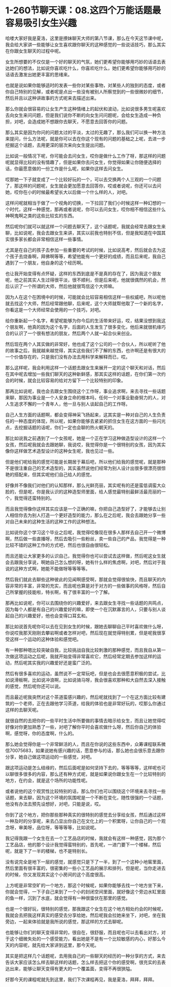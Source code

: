 # 1-260节聊天课：08.这四个万能话题最容易吸引女生兴趣

哈喽大家好我是夏洛，这里是撩妹聊天大师的第八节课，那么在今天这节课中呢，我会给大家讲一些能够让女生喜欢跟你聊天的这种感觉的一些说话技巧，那么其实在你跟女生聊天的过程中呢。

女生所想要的不仅仅是一个好的聊天的气氛，她们更希望你能够用巧妙的话语去表达她们的想法，比如说你喜欢吃什么，你喜欢吃什么，她们更希望你能够用巧妙的话语去激发出她更丰富的思绪来。

也就是说如果你能够适时的发表一些你对某些事物，对某些人的独到的态度，或者你自己特别的见解，或者呢是点出一些没有被别人所察觉到的一些很微妙的细节，然后并且以这种讲故事的方式呢来去描述出来。

那么你就会很容易的让女生产生这种情绪上的起伏和波动，比如说很多男生呢喜欢去向女生来问问题，但是我们说你不断的向女生问问题呢，会给女生造成一种负担，对吧，会造成她不想跟你去聊天，不愿意去回答你的问题。

那么其实是因为你问的问题太过的平淡，太过的无趣了，那么我们可以换一种方法来提问，什么方法呢，就是你可以去在你这个现有的问题的基础之上呢，去进一步挖掘这个话题，去用更深的层次来向女生提出问题。

比如说一般情况下呢，你可能会去问女生，哎你是做什么工作了呀，那这样的问题呢就显得比较的没有情趣了，但是如果你去问女生，你觉得如果让你随便选择的话，你最愿意做的一份工作是什么呢，如果你这样去问女生。

哎那她一下子就变成了一个比较好玩的一个，可以去交换两个人三观的一个问题了，那这样的问题呢，女生就会更加愿意去回答你，哎或者说呢，你还可以去问她，哎你在小的时候最希望长大以后做一个什么样的人，对吧。

这样问呢就相当于做了一个视角的切换，一下拉回了我们小时候这样一种幻想的一个时代，这样一种感觉，那再或者说呢，你可以去问女生，哎你相不相信这些什么神啊鬼啊之类的这些比较玄的东西。

然后呢你们就可以就这样一个问题去聊天了，这个话题呢，我就会经常去跟女生来聊，比如说呢，我会去跟女生来讲，其实以前我也特别不信，但是我知道在中国其实很多家长都会非常相信这样一些事情。

尤其是在自己的孩子去参加一些重要的考试的时候，比如说高考，然后就会去为这个孩子去烧香啊，拜佛啊等等，希望他能有一个更好的成绩，而且后来呢，我自己遇到了一个朋友，他自身的这个经历啊。

也让我开始变得有点怀疑，这样的东西到底是不是真的存在了，因为我这个朋友呢，他之前其实人生过得很平淡，很不顺利，但是后来呢，他就很偶然的机会，然后认识了一个所谓的大师，然后他就很笃信这个大师嘛。

因为人在这个在困境中的时候，可能就会比较容易相信这样一些权威吧，所以呢他就去找这个大师，然后经常跟他聊，后来呢，这个大师就帮他取了一个新的名字，你看这是一个大师经常会使用的一个技巧，对吧。

给你重新起一个名字，希望呢能够为你今后的生活带来好运，哎，结果没想到我这个朋友啊，他真的因为这个名字，后面的人生发生了很多变化，他后来就很机缘巧合的认识了一个很有想法的朋友，然后两个人就一起合伙来创业。

然后现在两个人其实做的非常好，他也成了这个公司的一个合伙人，所以呢听了他的故事之后，我就越来越觉得，其实这些我们不了解的东西，也许啊还是有很大的一个价值存在的，只是我们没有办法去用科学来解释而已，哎。

那么这样呢，我会利用这样一个话题去跟女生来展开一定的这个聊天和对话，然后在其中呢去增加一些我们聊天的这种新鲜感，那其实这样的话题，在你们第一次约会的时候，就会比较容易的给对方留下一个比较特别的印象。

那再比如说呢，我也会去跟女生围绕这个工作呀，事业追求啊，来去寻找一些话题来聊，那因为事业是一个人安身立命的根本吗，任何一个对事业勤奋努力的人，对人生追求不懈的一个青年人，他一旦与别人谈起自己的工作呀。

自己人生方面的话题啊，都会变得神采飞扬起来，这其实是一种对自己的人生负责任的一种态度的体现，所以呢，如果你能够去紧紧的抓住女生在这方面的一些闪光点，去挖掘话题的话呢，你们一定也会聊的热火朝天的。

那比如说我之前遇到了一个女孩呢，她是一个正在学习这种做造型设计的这样一个女孩，然后呢我就会去跟她聊，我说哎，我觉得你是一个很特别的女孩，因为其实像你这样做艺术造型设计的这种女生呢，我也见过一些。

但是他们呢给我的感觉可能是长期居于幕后吧，所以他们给我的感觉呢，就是那种不是很注重自己的艺术造型的，其实虽然说他们经常为别人设计出很多很漂亮很惊艳的搭配来，但其实呢他们自己给人的感觉。

好像并不像我们对他们的认知那样，那么光鲜亮丽，其实呢有的还是蛮低调蛮大众脸的，但是呢，你是我认识的这种造型师里面，给人感觉最特别最鲜活最亮丽的一个，我觉得还蛮特别的。

而且我觉得像你这样其实应该是一个正确的嘛，你把自己造型好了，才能够去让别人相信你去为别人打造一个更好造型的能力，那么在之后呢，我会去跟她分享一些对自己未来的这种生活的这种工作的这种想法。

比如说你这个学习这个毕业之后呢，我觉得哎像现在很多人那样去自己开一个微博啊，然后做一些直播呀，然后去吸引一些粉丝，卖一些自己的产品，我觉得是一种比较不错的这种工作的方式吧，然后也很自由很轻松。

而且还能让大家更多的认识自己，我觉得你也可以尝试去这样做，然后呢这女生就会去跟我分享说，啊她自己怎么想的呀，她有什么样的焦虑啊，对吧，然后对于我说的这种方式啊，她能不能做呀等等等等。

然后我们就此去聊些这种彼此的见闻啊感受啊，那就会觉得很愉快，而且聊天的内容非常的丰富，非常的充实，而且呢也算是对于对方的一些做事的风格呀，然后自己所掌握的技能啦，特长啊，有了很丰富的一个了解。

那再比如说呢，你可以去围绕你的兴趣爱好，来去跟女生寻找一些话题的共鸣点，因为每个人都是有自己的兴趣爱好的嘛，即使一个在沉默寡言的人，只要与别人谈起自己的兴趣爱好，他也会变得口耳玄和。

那比如说首先呢你可以去在见到女生的时候，跟她去聊聊自己平时喜欢做什么呀，你说哎我那天刚刚去攀岩啊或者怎样对吧，然后现在就觉得特别累，但是呢我很享受这样一个运动的这种体验和感觉吧。

有一种那种嗯比较突破自我，比较挑战自我比较刺激的那种感觉，而且我自从第一次做这项运动之后呢，我就开始变得非常喜欢它，然后经常定期去参加这样的运动，然后呢其实我的兴趣爱好还是蛮广泛的。

然后有很多喜欢的运动，虽然说不一定常玩吧，但是也会去很愿意积极的尝试，比如说滑板啊，比如说冲浪啊，比如说骑马呀，我会很喜欢那种和大自然去深入接触的感觉，然后呢你还可以说。

而且最近呢我突然对这个茶道蛮感兴趣的，然后呢就找到了一个在这方面比较有建筑的一个老师，正在去跟他学习茶道，给我的体验也是非常好玩的，哎那么你通过这样的去聊天呢。

就很自然的去把你的一些平时生活中所要做的事情去暗示给女生，而且让她觉得哎好像对你更加熟悉了一些，对吧了解你平时会喜欢做什么呀，然后你自己的体验啊，感觉呀，你的态度啊，什么的。

那么她会觉得你是一个非常鲜活的人，而且在你说的这些东西中，众筹课程联系微信70075683，如果说她有感兴趣的话，愿意参与的话，那么她也会很乐意去跟你分享，她自己做这项运动的一些感觉，对吧。

跟这项运动是怎么结缘的，然后后面呢是如何坚持下去的，等等等等，这样呢也可以聊很多很多的内容，那么还有种方式呢，就是如果说你跟女生在一个比较特别的地方，在约会，就是这个场所的功能性呢。

或者说他的这个观赏性比较特别的话，那么你们也可以围绕这个环境来去寻找一些话题，来去聊，因为这个环境的氛围呢是一个不断在变化，随性很强的一个话题，他没有办法去预先设想好，对吧，只能是说，哎。

你到了这个地方，把你那些那种真实的很特别的感觉去分享给女孩，然后通过这样一种及时的分享呢，来去凸显出你自己在文化上的一个积累呀，让你自己的一个观念呀，审美呀，品位呀，等等等等，比如说呢。

我记得我跟一个女生在去一个工艺品店的时候，我就会有这样一种感觉，因为那个工艺品店，他的那个设计我觉得蛮特别的，首先呢，一进门要下一个楼梯，然后呢，就是下了一半的楼梯，也不是特别长。

没有说完全是地下一层的感觉，就感觉只是下了一半，到了一个这种小地窖里面，然后里面有很丰富的，很密集的一些小工艺品的展示和排列，但是呢，当你走进去的时候，你又发现其实这个小房间的这个高度很高。

上方呢是非常空旷的一个地方，那这个时候呢，如果你能够去找一个地方坐下来，你就会觉得，一下子自己来到了一个小的封闭空间里面，就好像这个旁边水缸里面的鱼一样，沉到了水底，就会觉得有一种很蛰伏在那里的感觉。

也是一个很好玩，很特别的感觉，那我跟这个女生在这个地方相处约会的时候呢，我就会去把我这样真实的感受去分享给她，然后呢我会拉她来坐下，对吧，坐在我旁边，一起来体验就是我所说的感觉，那这样的方式去聊呢。

也能够让你们的聊天变得非常的，很自在，很舒服，而且呢也可以去看出对方，对于这个细微失处的一个感受能力，看出她是不是有一个比较敏感的内心，好那么今天的内容呢，就先给大家讲到这里，那今天呢。

其实是把这样几个话题呢，去用我自己的一些聊天的经历的一种分享的方式，来去告诉大家应该怎么样去聊这样的话题，怎么样去把这个你的感受啊，很充实的去表达出来，能够让聊天变得有更大的一个覆盖面，变得不再很狭隘。

好那今天的课程呢就先到这里，我们下次课程再见，我是夏洛，拜拜，拜拜。